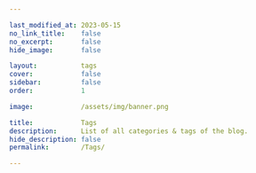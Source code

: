 ```yaml
---

last_modified_at: 2023-05-15
no_link_title:    false 
no_excerpt:       false 
hide_image:       false

layout:           tags
cover:            false
sidebar:          false
order:            1

image:            /assets/img/banner.png

title:            Tags
description:      List of all categories & tags of the blog.
hide_description: false
permalink:        /Tags/

---
```

